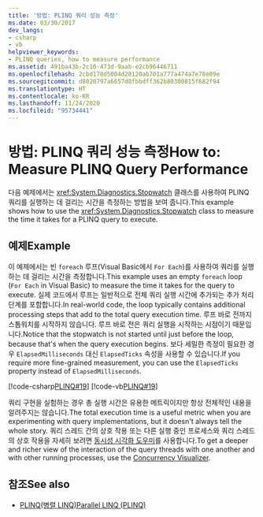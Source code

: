 ```yaml
---
title: '방법: PLINQ 쿼리 성능 측정'
ms.date: 03/30/2017
dev_langs:
- csharp
- vb
helpviewer_keywords:
- PLINQ queries, how to measure performance
ms.assetid: 491ba43b-2c10-473d-9aab-e2cb96446711
ms.openlocfilehash: 2cbd178d5004d28120ab701a777a474a7e78e09e
ms.sourcegitcommit: d8020797a6657d0fbbdff362b80300815f682f94
ms.translationtype: HT
ms.contentlocale: ko-KR
ms.lasthandoff: 11/24/2020
ms.locfileid: "95734441"
---
```

# <a name="how-to-measure-plinq-query-performance"></a><span data-ttu-id="c433e-102">방법: PLINQ 쿼리 성능 측정</span><span class="sxs-lookup"><span data-stu-id="c433e-102">How to: Measure PLINQ Query Performance</span></span>

<span data-ttu-id="c433e-103">다음 예제에서는 <xref:System.Diagnostics.Stopwatch> 클래스를 사용하여 PLINQ 쿼리를 실행하는 데 걸리는 시간을 측정하는 방법을 보여 줍니다.</span><span class="sxs-lookup"><span data-stu-id="c433e-103">This example shows how to use the <xref:System.Diagnostics.Stopwatch> class to measure the time it takes for a PLINQ query to execute.</span></span>  
  
## <a name="example"></a><span data-ttu-id="c433e-104">예제</span><span class="sxs-lookup"><span data-stu-id="c433e-104">Example</span></span>  

 <span data-ttu-id="c433e-105">이 예제에서는 빈 `foreach` 루프(Visual Basic에서 `For Each`)를 사용하여 쿼리를 실행하는 데 걸리는 시간을 측정합니다.</span><span class="sxs-lookup"><span data-stu-id="c433e-105">This example uses an empty `foreach` loop (`For Each` in Visual Basic) to measure the time it takes for the query to execute.</span></span> <span data-ttu-id="c433e-106">실제 코드에서 루프는 일반적으로 전체 쿼리 실행 시간에 추가되는 추가 처리 단계를 포함합니다.</span><span class="sxs-lookup"><span data-stu-id="c433e-106">In real-world code, the loop typically contains additional processing steps that add to the total query execution time.</span></span> <span data-ttu-id="c433e-107">루프 바로 전까지 스톱워치를 시작하지 않습니다. 루프 바로 전은 쿼리 실행을 시작하는 시점이기 때문입니다.</span><span class="sxs-lookup"><span data-stu-id="c433e-107">Notice that the stopwatch is not started until just before the loop, because that's when the query execution begins.</span></span> <span data-ttu-id="c433e-108">보다 세밀한 측정이 필요한 경우 `ElapsedMilliseconds` 대신 `ElapsedTicks` 속성을 사용할 수 있습니다.</span><span class="sxs-lookup"><span data-stu-id="c433e-108">If you require more fine-grained measurement, you can use the `ElapsedTicks` property instead of `ElapsedMilliseconds`.</span></span>  
  
 [!code-csharp[PLINQ#19](../../../samples/snippets/csharp/VS_Snippets_Misc/plinq/cs/measure2.cs#19)]
 [!code-vb[PLINQ#19](../../../samples/snippets/visualbasic/VS_Snippets_Misc/plinq/vb/measure2.vb#19)]  
  
 <span data-ttu-id="c433e-109">쿼리 구현을 실험하는 경우 총 실행 시간은 유용한 메트릭이지만 항상 전체적인 내용을 알려주지는 않습니다.</span><span class="sxs-lookup"><span data-stu-id="c433e-109">The total execution time is a useful metric when you are experimenting with query implementations, but it doesn't always tell the whole story.</span></span> <span data-ttu-id="c433e-110">쿼리 스레드 간의 상호 작용 또는 다른 실행 중인 프로세스와 쿼리 스레드의 상호 작용을 자세히 보려면 [동시성 시각화 도우미](/visualstudio/profiling/concurrency-visualizer)를 사용합니다.</span><span class="sxs-lookup"><span data-stu-id="c433e-110">To get a deeper and richer view of the interaction of the query threads with one another and with other running processes, use the [Concurrency Visualizer](/visualstudio/profiling/concurrency-visualizer).</span></span>  
  
## <a name="see-also"></a><span data-ttu-id="c433e-111">참조</span><span class="sxs-lookup"><span data-stu-id="c433e-111">See also</span></span>

- [<span data-ttu-id="c433e-112">PLINQ(병렬 LINQ)</span><span class="sxs-lookup"><span data-stu-id="c433e-112">Parallel LINQ (PLINQ)</span></span>](introduction-to-plinq.md)
